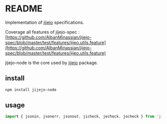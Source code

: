 # README

Implementation of [jijejo](https://github.com/AlbanMinassian/jijejo-spec) specifications.

Coverage all features of jijejo-spec : [https://github.com/AlbanMinassian/jijejo-spec/blob/master/test/features/jijeo.utils.feature](https://github.com/AlbanMinassian/jijejo-spec/blob/master/test/features/jijeo.utils.feature)

jijejo-node is the core used by [jijejo](https://github.com/AlbanMinassian/jijejo) package.

## install

```bash
npm install jijejo-node
```

## usage

```js
import { jsonin, jsonerr, jsonout, jicheck, jecheck, jocheck } from 'jijejo-node';
```

